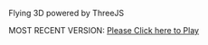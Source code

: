 Flying 3D powered by ThreeJS

MOST RECENT VERSION: [Please Click here to Play](https://rawcdn.githack.com/alperenbutun/Flying-3d/5fd0867/index.html)
